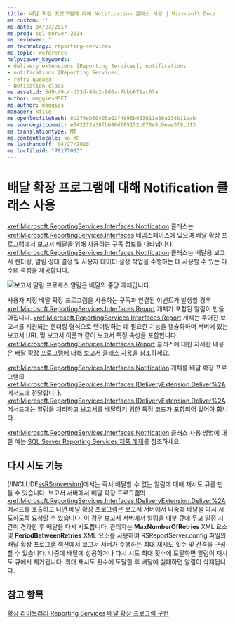 ```yaml
---
title: 배달 확장 프로그램에 대해 Notification 클래스 사용 | Microsoft Docs
ms.custom: ''
ms.date: 04/27/2017
ms.prod: sql-server-2014
ms.reviewer: ''
ms.technology: reporting-services
ms.topic: reference
helpviewer_keywords:
- delivery extensions [Reporting Services], notifications
- notifications [Reporting Services]
- retry queues
- Nofication class
ms.assetid: 549c40c4-d33d-46c2-9d6a-7bbb671ac67a
author: maggiesMSFT
ms.author: maggies
manager: kfile
ms.openlocfilehash: 8b274eb50405a02f4995b953611e50a234b11eab
ms.sourcegitcommit: e042272a38fb646df05152c676e5cbeae3f9cd13
ms.translationtype: MT
ms.contentlocale: ko-KR
ms.lasthandoff: 04/27/2020
ms.locfileid: "78177003"
---
```

# <a name="using-a-notification-class-for-a-delivery-extension"></a>배달 확장 프로그램에 대해 Notification 클래스 사용
  <xref:Microsoft.ReportingServices.Interfaces.Notification> 클래스는 <xref:Microsoft.ReportingServices.Interfaces> 네임스페이스에 있으며 배달 확장 프로그램에서 보고서 배달을 위해 사용하는 구독 정보를 나타냅니다. <xref:Microsoft.ReportingServices.Interfaces.Notification> 클래스는 배달용 보고서 렌더링, 알림 상태 결정 및 사용자 데이터 설정 작업을 수행하는 데 사용할 수 있는 다수의 속성을 제공합니다.

 ![보고서 알림 프로세스](../../media/bk-ext-03.gif "보고서 알림 프로세스") 알림은 배달의 중앙 개체입니다.

 사용자 지정 배달 확장 프로그램을 사용하는 구독과 연결된 이벤트가 발생할 경우 <xref:Microsoft.ReportingServices.Interfaces.Report> 개체가 포함된 알림이 만들어집니다. <xref:Microsoft.ReportingServices.Interfaces.Report> 개체는 주어진 보고서를 지원되는 렌더링 형식으로 렌더링하는 데 필요한 기능을 캡슐화하며 서버에 있는 보고서 URL 및 보고서 이름과 같이 보고서 특정 속성을 포함합니다. <xref:Microsoft.ReportingServices.Interfaces.Report> 클래스에 대한 자세한 내용은 [배달 확장 프로그램에 대해 보고서 클래스 사용](../delivery-extension/using-the-report-class-for-a-delivery-extension.md)을 참조하세요.

 <xref:Microsoft.ReportingServices.Interfaces.Notification> 개체를 배달 확장 프로그램의 <xref:Microsoft.ReportingServices.Interfaces.IDeliveryExtension.Deliver%2A> 메서드에 전달합니다. <xref:Microsoft.ReportingServices.Interfaces.IDeliveryExtension.Deliver%2A> 메서드에는 알림을 처리하고 보고서를 배달하기 위한 특정 코드가 포함되어 있어야 합니다.

 <xref:Microsoft.ReportingServices.Interfaces.Notification> 클래스 사용 방법에 대한 예는 [SQL Server Reporting Services 제품 예제](https://go.microsoft.com/fwlink/?LinkId=177889)를 참조하세요.

## <a name="retry-functionality"></a>다시 시도 기능
 [!INCLUDE[ssRSnoversion](../../../includes/ssrsnoversion-md.md)]에서는 즉시 배달할 수 없는 알림에 대해 재시도 큐를 만들 수 있습니다. 보고서 서버에서 배달 확장 프로그램의 <xref:Microsoft.ReportingServices.Interfaces.IDeliveryExtension.Deliver%2A> 메서드를 호출하고 나면 배달 확장 프로그램은 보고서 서버에서 나중에 배달을 다시 시도하도록 요청할 수 있습니다. 이 경우 보고서 서버에서 알림을 내부 큐에 두고 일정 시간이 경과한 후 배달을 다시 시도합니다. 관리자는 **MaxNumberOfRetries** XML 요소 및 **PeriodBetweenRetries** XML 요소를 사용하여 RSReportServer.config 파일의 배달 확장 프로그램 섹션에서 보고서 서버가 수행하는 최대 재시도 횟수 및 간격을 구성할 수 있습니다. 나중에 배달에 성공하거나 다시 시도 최대 횟수에 도달하면 알림이 재시도 큐에서 제거됩니다. 최대 재시도 횟수에 도달한 후 배달에 실패하면 알림이 삭제됩니다.

## <a name="see-also"></a>참고 항목
 [확장 라이브러리 Reporting Services](../reporting-services-extension-library.md) [배달 확장 프로그램 구현](../delivery-extension/implementing-a-delivery-extension.md)


